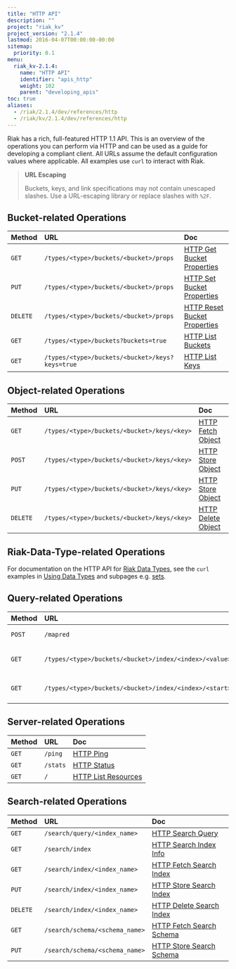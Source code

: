 ```yaml
---
title: "HTTP API"
description: ""
project: "riak_kv"
project_version: "2.1.4"
lastmod: 2016-04-07T00:00:00-00:00
sitemap:
  priority: 0.1
menu:
  riak_kv-2.1.4:
    name: "HTTP API"
    identifier: "apis_http"
    weight: 102
    parent: "developing_apis"
toc: true
aliases:
  - /riak/2.1.4/dev/references/http
  - /riak/kv/2.1.4/dev/references/http
---
```


Riak has a rich, full-featured HTTP 1.1 API. This is an overview of the
operations you can perform via HTTP and can be used as a guide for
developing a compliant client. All URLs assume the default configuration
values where applicable. All examples use `curl` to interact with Riak.

> **URL Escaping**
>
> Buckets, keys, and link specifications may not contain unescaped
slashes. Use a URL-escaping library or replace slashes with `%2F`.

## Bucket-related Operations

Method | URL | Doc
:------|:----|:---
`GET` | `/types/<type>/buckets/<bucket>/props` | [HTTP Get Bucket Properties]({{<baseurl>}}riak/kv/2.1.4/developing/api/http/get-bucket-props)
`PUT` | `/types/<type>/buckets/<bucket>/props` | [HTTP Set Bucket Properties]({{<baseurl>}}riak/kv/2.1.4/developing/api/http/set-bucket-props)
`DELETE` | `/types/<type>/buckets/<bucket>/props` | [HTTP Reset Bucket Properties]({{<baseurl>}}riak/kv/2.1.4/developing/api/http/reset-bucket-props)
`GET` | `/types/<type>/buckets?buckets=true` | [HTTP List Buckets]({{<baseurl>}}riak/kv/2.1.4/developing/api/http/list-buckets)
`GET` | `/types/<type>/buckets/<bucket>/keys?keys=true` | [HTTP List Keys]({{<baseurl>}}riak/kv/2.1.4/developing/api/http/list-keys)

## Object-related Operations

Method | URL | Doc
:------|:----|:---
`GET` | `/types/<type>/buckets/<bucket>/keys/<key>` | [HTTP Fetch Object]({{<baseurl>}}riak/kv/2.1.4/developing/api/http/fetch-object)
`POST` | `/types/<type>/buckets/<bucket>/keys/<key>` | [HTTP Store Object]({{<baseurl>}}riak/kv/2.1.4/developing/api/http/store-object)
`PUT` | `/types/<type>/buckets/<bucket>/keys/<key>` | [HTTP Store Object]({{<baseurl>}}riak/kv/2.1.4/developing/api/http/store-object)
`DELETE` | `/types/<type>/buckets/<bucket>/keys/<key>` | [HTTP Delete Object]({{<baseurl>}}riak/kv/2.1.4/developing/api/http/delete-object)

## Riak-Data-Type-related Operations

For documentation on the HTTP API for [Riak Data Types]({{<baseurl>}}riak/kv/2.1.4/learn/concepts/crdts),
see the `curl` examples in [Using Data Types]({{<baseurl>}}riak/kv/2.1.4/developing/data-types/#usage-examples) and subpages e.g. [sets]({{<baseurl>}}riak/kv/2.1.4/developing/data-types/sets).

## Query-related Operations

Method | URL | Doc
:------|:----|:---
`POST` | `/mapred` | [HTTP MapReduce]({{<baseurl>}}riak/kv/2.1.4/developing/api/http/mapreduce)
`GET` | `/types/<type>/buckets/<bucket>/index/<index>/<value>` | [HTTP Secondary Indexes]({{<baseurl>}}riak/kv/2.1.4/developing/api/http/secondary-indexes)
`GET` | `/types/<type>/buckets/<bucket>/index/<index>/<start>/<end>` | [HTTP Secondary Indexes]({{<baseurl>}}riak/kv/2.1.4/developing/api/http/secondary-indexes)

## Server-related Operations

Method | URL | Doc
:------|:----|:---
`GET` | `/ping` | [HTTP Ping]({{<baseurl>}}riak/kv/2.1.4/developing/api/http/ping)
`GET` | `/stats` | [HTTP Status]({{<baseurl>}}riak/kv/2.1.4/developing/api/http/status)
`GET` | `/` | [HTTP List Resources]({{<baseurl>}}riak/kv/2.1.4/developing/api/http/list-resources)

## Search-related Operations

Method | URL | Doc
:------|:----|:---
`GET` | `/search/query/<index_name>` | [HTTP Search Query]({{<baseurl>}}riak/kv/2.1.4/developing/api/http/search-query)
`GET` | `/search/index` | [HTTP Search Index Info]({{<baseurl>}}riak/kv/2.1.4/developing/api/http/search-index-info)
`GET` | `/search/index/<index_name>` | [HTTP Fetch Search Index]({{<baseurl>}}riak/kv/2.1.4/developing/api/http/fetch-search-index)
`PUT` | `/search/index/<index_name>` | [HTTP Store Search Index]({{<baseurl>}}riak/kv/2.1.4/developing/api/http/store-search-index)
`DELETE` | `/search/index/<index_name>` | [HTTP Delete Search Index]({{<baseurl>}}riak/kv/2.1.4/developing/api/http/delete-search-index)
`GET` | `/search/schema/<schema_name>` | [HTTP Fetch Search Schema]({{<baseurl>}}riak/kv/2.1.4/developing/api/http/fetch-search-schema)
`PUT` | `/search/schema/<schema_name>` | [HTTP Store Search Schema]({{<baseurl>}}riak/kv/2.1.4/developing/api/http/store-search-schema)

